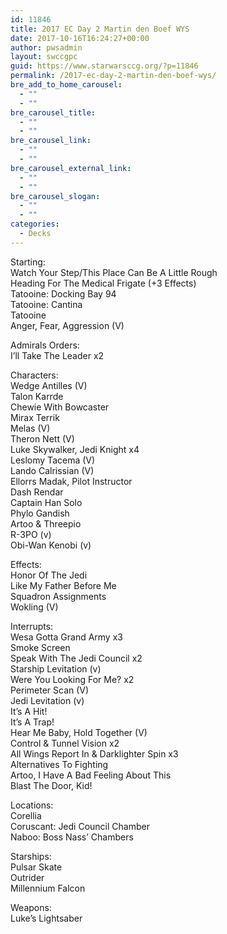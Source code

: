 ```yaml
---
id: 11846
title: 2017 EC Day 2 Martin den Boef WYS
date: 2017-10-16T16:24:27+00:00
author: pwsadmin
layout: swccgpc
guid: https://www.starwarsccg.org/?p=11846
permalink: /2017-ec-day-2-martin-den-boef-wys/
bre_add_to_home_carousel:
  - ""
  - ""
bre_carousel_title:
  - ""
  - ""
bre_carousel_link:
  - ""
  - ""
bre_carousel_external_link:
  - ""
  - ""
bre_carousel_slogan:
  - ""
  - ""
categories:
  - Decks
---
```

Starting:  
Watch Your Step/This Place Can Be A Little Rough  
Heading For The Medical Frigate (+3 Effects)  
Tatooine: Docking Bay 94  
Tatooine: Cantina  
Tatooine  
Anger, Fear, Aggression (V)

Admirals Orders:  
I’ll Take The Leader x2

Characters:  
Wedge Antilles (V)  
Talon Karrde  
Chewie With Bowcaster  
Mirax Terrik  
Melas (V)  
Theron Nett (V)  
Luke Skywalker, Jedi Knight x4  
Leslomy Tacema (V)  
Lando Calrissian (V)  
Ellorrs Madak, Pilot Instructor  
Dash Rendar  
Captain Han Solo  
Phylo Gandish  
Artoo & Threepio  
R-3PO (v)  
Obi-Wan Kenobi (v)

Effects:  
Honor Of The Jedi  
Like My Father Before Me  
Squadron Assignments  
Wokling (V)

Interrupts:  
Wesa Gotta Grand Army x3  
Smoke Screen  
Speak With The Jedi Council x2  
Starship Levitation (v)  
Were You Looking For Me? x2  
Perimeter Scan (V)  
Jedi Levitation (v)  
It’s A Hit!  
It’s A Trap!  
Hear Me Baby, Hold Together (V)  
Control & Tunnel Vision x2  
All Wings Report In & Darklighter Spin x3  
Alternatives To Fighting  
Artoo, I Have A Bad Feeling About This  
Blast The Door, Kid!

Locations:  
Corellia  
Coruscant: Jedi Council Chamber  
Naboo: Boss Nass’ Chambers

Starships:  
Pulsar Skate  
Outrider  
Millennium Falcon

Weapons:  
Luke’s Lightsaber